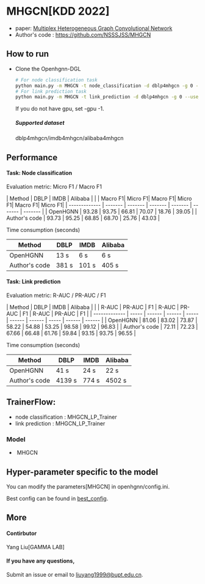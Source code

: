 # MHGCN[KDD 2022]

-   paper: [Multiplex Heterogeneous Graph Convolutional Network](https://doi.org/10.1145/3534678.3539482)
-   Author's code : https://github.com/NSSSJSS/MHGCN

## How to run

- Clone the Openhgnn-DGL

  ```bash
  # For node classification task
  python main.py -m MHGCN -t node_classification -d dblp4mhgcn -g 0 --use_best_config
  # For link prediction task
  python main.py -m MHGCN -t link_prediction -d dblp4mhgcn -g 0 --use_best_config
  ```
  
  If you do not have gpu, set -gpu -1.
  
  ##### Supported dataset

  dblp4mhgcn/imdb4mhgcn/alibaba4mhgcn

  

## Performance

#### Task: Node classification

Evaluation metric: Micro F1 / Macro F1

| Method        | DBLP              | IMDB              | Alibaba           |
|               | Macro F1| Micro F1| Macro F1| Micro F1| Macro F1| Micro F1|
| ------------- | ------- | ------- | ------- | ------- | ------- | ------- |
| OpenHGNN      | 93.28   | 93.75   | 66.81   | 70.07   | 18.76   | 39.05   |
| Author's code | 93.73   | 95.25   | 68.85   | 68.70   | 25.76   | 43.03   |

Time consumption (seconds)

| Method        | DBLP    | IMDB    | Alibaba |
| ------------- | ------- | ------- | ------- |
| OpenHGNN      | 13 s    | 6 s     | 6 s     |
| Author's code | 381 s   | 101 s   | 405 s   |


#### Task: Link prediction

Evaluation metric: R-AUC / PR-AUC / F1

| Method        | DBLP                    | IMDB                    | Alibaba                 |
|               | R-AUC | PR-AUC | F1     | R-AUC | PR-AUC | F1     | R-AUC | PR-AUC | F1     |
| ------------- | ----- | ------ | ------ | ----- | ------ | ------ | ----- | ------ | ------ |
| OpenHGNN      | 81.06 | 83.02  | 73.87  | 58.22 | 54.88  | 53.25  | 98.58 | 99.12  | 96.83  |
| Author's code | 72.11 | 72.23  | 67.66  | 66.48 | 61.76  | 59.84  | 93.15 | 93.75  | 96.55  |

Time consumption (seconds)

| Method        | DBLP    | IMDB    | Alibaba |
| ------------- | ------- | ------- | ------- |
| OpenHGNN      | 41 s    | 24 s    | 22 s    |
| Author's code | 4139 s  | 774 s   | 4502 s  |


## TrainerFlow: 
- node classification : MHGCN_LP_Trainer
- link prediction : MHGCN_LP_Trainer
### Model

- ​	MHGCN 

## Hyper-parameter specific to the model

You can modify the parameters[MHGCN] in openhgnn/config.ini. 

Best config can be found in [best_config](../../utils/best_config.py). 

## More

#### Contirbutor

Yang Liu[GAMMA LAB]

#### If you have any questions,

Submit an issue or email to [liuyang1999@bupt.edu.cn](mailto:liuyang1999@bupt.edu.cn).

